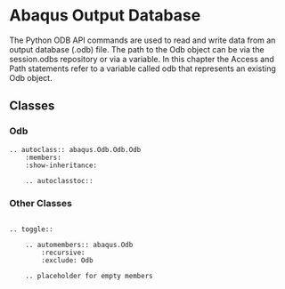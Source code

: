 # Abaqus Output Database

The Python ODB API commands are used to read and write data from an output database (.odb) file. The path to the Odb object can be via the session.odbs repository or via a variable. In this chapter the Access and Path statements refer to a variable called odb that represents an existing Odb object.

## Classes

### Odb

```{eval-rst}
.. autoclass:: abaqus.Odb.Odb.Odb
    :members:
    :show-inheritance:

    .. autoclasstoc::
```

### Other Classes

```{eval-rst}

.. toggle::

    .. automembers:: abaqus.Odb
        :recursive:
        :exclude: Odb

    .. placeholder for empty members
```
